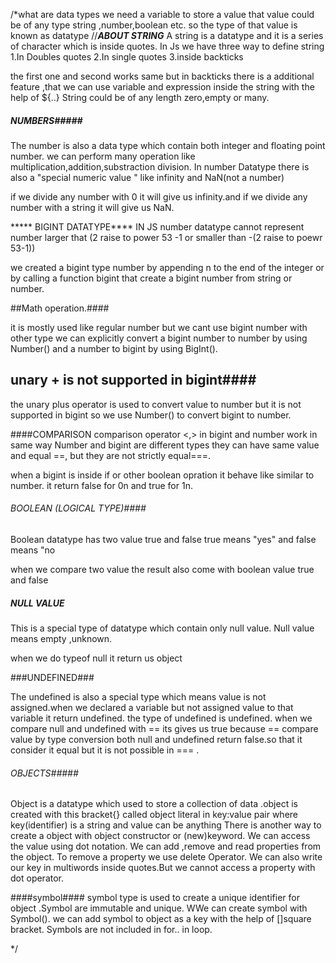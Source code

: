 
/*what are data types 
we need a variable  to store a value that value could be of any type string ,number,boolean etc. so the type of that value is known as datatype
//***ABOUT STRING***
A string is a datatype and it is a series of character which is inside quotes. 
In Js we have three way to define string
1.In Doubles quotes
2.In single quotes
3.inside backticks   

the first one and second works same but  in backticks there is  a additional feature ,that we can use variable and expression inside the string with the help of ${..}
String could be of any length zero,empty or many.


#####  NUMBERS#####
The number is also a data type which contain both integer and floating point number.
we can perform many operation like multiplication,addition,substraction division.
In number Datatype there is also a "special numeric value " like infinity and NaN(not a number)

if we divide any number with 0 it will give us infinity.and if we divide any number with a string it will give us NaN. 

***** BIGINT DATATYPE****
IN JS number datatype  cannot represent number larger that (2 raise to power 53 -1    or smaller than -(2 raise to poewr 53-1))

we created a bigint type number by appending n to the end of the integer or by calling a function bigint that create a bigint number from string or number.

##Math operation.####

it is mostly used like regular number but we cant use bigint number with other type
we can explicitly convert a bigint number to number by  using Number() and a number to bigint by using BigInt().

## unary + is not supported in  bigint####

the unary plus operator is used to convert value to number but it is not supported in bigint so we use Number() to convert bigint to number.

####COMPARISON
comparison operator <,> in bigint and number work in same way 
Number and bigint are  different types they can have same value and equal ==, but they are not strictly equal===.

when a bigint is inside if or other boolean opration it behave like similar to number. it return false for 0n and true for 1n. 



###### BOOLEAN (LOGICAL TYPE)####
Boolean datatype has two value true and false
true means "yes" and false means "no

when we compare two value the result also come with boolean value true and false

#####  NULL VALUE ####
This is a special type of datatype which contain only null value. Null value means empty ,unknown.

when we do typeof null it return us object 

###UNDEFINED###

The undefined  is also a special type which means value is not assigned.when we declared a variable but not assigned value to that variable it return undefined.
the type of undefined is undefined.
when we compare null and undefined with == its gives us true because == compare value by type conversion both null and undefined return false.so that it consider it equal
but it is not possible in === .

###### OBJECTS#####
Object is a datatype which used to store a collection of data .object is created with this bracket{} called object literal  in key:value pair where key(identifier) is a string and value can be anything
There is  another way to create  a object with object constructor or (new)keyword.
We can access the value using dot notation.
We can add ,remove and read properties from the object.
To remove a property we use delete Operator.
We can also write our key in multiwords inside quotes.But we  cannot access a property with dot operator.

####symbol####
symbol type is used to create a unique identifier for object .Symbol are immutable  and unique. WWe can create symbol with Symbol().
we can add symbol to object as a key with the help of []square bracket.
Symbols are not included in for.. in loop.





*/
